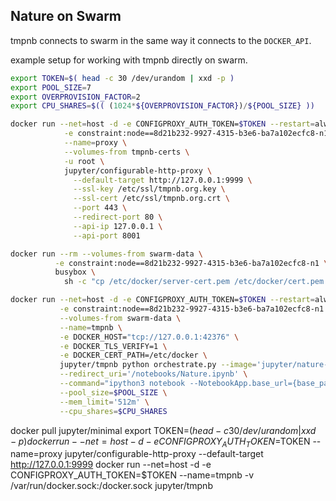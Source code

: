 ## Nature on Swarm

tmpnb connects to swarm in the same way it connects to the `DOCKER_API`.

example setup for working with tmpnb directly on swarm.

```bash
export TOKEN=$( head -c 30 /dev/urandom | xxd -p )
export POOL_SIZE=7
export OVERPROVISION_FACTOR=2
export CPU_SHARES=$(( (1024*${OVERPROVISION_FACTOR})/${POOL_SIZE} ))

docker run --net=host -d -e CONFIGPROXY_AUTH_TOKEN=$TOKEN --restart=always \
            -e constraint:node==8d21b232-9927-4315-b3e6-ba7a102ecfc8-n1 \
            --name=proxy \
            --volumes-from tmpnb-certs \
            -u root \
            jupyter/configurable-http-proxy \
              --default-target http://127.0.0.1:9999 \
              --ssl-key /etc/ssl/tmpnb.org.key \
              --ssl-cert /etc/ssl/tmpnb.org.crt \
              --port 443 \
              --redirect-port 80 \
              --api-ip 127.0.0.1 \
              --api-port 8001

docker run --rm --volumes-from swarm-data \
          -e constraint:node==8d21b232-9927-4315-b3e6-ba7a102ecfc8-n1 \
          busybox \
            sh -c "cp /etc/docker/server-cert.pem /etc/docker/cert.pem && cp /etc/docker/server-key.pem /etc/docker/key.pem"

docker run --net=host -d -e CONFIGPROXY_AUTH_TOKEN=$TOKEN --restart=always \
           -e constraint:node==8d21b232-9927-4315-b3e6-ba7a102ecfc8-n1 \
           --volumes-from swarm-data \
           --name=tmpnb \
           -e DOCKER_HOST="tcp://127.0.0.1:42376" \
           -e DOCKER_TLS_VERIFY=1 \
           -e DOCKER_CERT_PATH=/etc/docker \
           jupyter/tmpnb python orchestrate.py --image='jupyter/nature-demo' \
           --redirect_uri='/notebooks/Nature.ipynb' \
           --command="ipython3 notebook --NotebookApp.base_url={base_path} --ip=0.0.0.0 --port {port}" \
           --pool_size=$POOL_SIZE \
           --mem_limit='512m' \
           --cpu_shares=$CPU_SHARES
```


docker pull jupyter/minimal
export TOKEN=$( head -c 30 /dev/urandom | xxd -p )
docker run --net=host -d -e CONFIGPROXY_AUTH_TOKEN=$TOKEN --name=proxy jupyter/configurable-http-proxy --default-target http://127.0.0.1:9999
docker run --net=host -d -e CONFIGPROXY_AUTH_TOKEN=$TOKEN --name=tmpnb -v /var/run/docker.sock:/docker.sock jupyter/tmpnb
